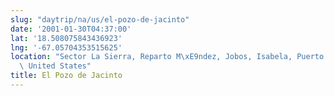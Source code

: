 ```yaml
---
slug: "daytrip/na/us/el-pozo-de-jacinto"
date: '2001-01-30T04:37:00'
lat: '18.508075843436923'
lng: '-67.05704353515625'
location: "Sector La Sierra, Reparto M\xE9ndez, Jobos, Isabela, Puerto Rico, 00665,\
  \ United States"
title: El Pozo de Jacinto
---
```



